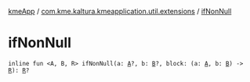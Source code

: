 [kmeApp](../index.md) / [com.kme.kaltura.kmeapplication.util.extensions](index.md) / [ifNonNull](./if-non-null.md)

# ifNonNull

`inline fun <A, B, R> ifNonNull(a: `[`A`](if-non-null.md#A)`?, b: `[`B`](if-non-null.md#B)`?, block: (a: `[`A`](if-non-null.md#A)`, b: `[`B`](if-non-null.md#B)`) -> `[`R`](if-non-null.md#R)`): `[`R`](if-non-null.md#R)`?`